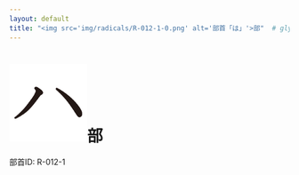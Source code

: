 ```yaml
---
layout: default
title: "<img src='img/radicals/R-012-1-0.png' alt='部首「は」'>部"  # glyphをタイトルに使用
---
```


# <img src='img/radicals/R-012-1-0.png' alt='部首「は」'>部
部首ID: R-012-1
